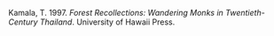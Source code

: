Kamala, T. 1997. *Forest Recollections: Wandering Monks in Twentieth-Century Thailand*. University of Hawaii Press.
